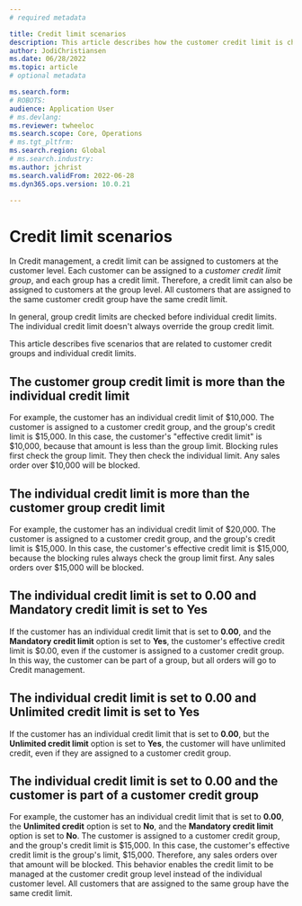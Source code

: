 ```yaml
---
# required metadata

title: Credit limit scenarios
description: This article describes how the customer credit limit is checked when the customer belongs to a customer credit limit group.
author: JodiChristiansen
ms.date: 06/28/2022
ms.topic: article
# optional metadata

ms.search.form:  
# ROBOTS: 
audience: Application User
# ms.devlang: 
ms.reviewer: twheeloc
ms.search.scope: Core, Operations
# ms.tgt_pltfrm: 
ms.search.region: Global
# ms.search.industry: 
ms.author: jchrist
ms.search.validFrom: 2022-06-28
ms.dyn365.ops.version: 10.0.21

---
```

# Credit limit scenarios

In Credit management, a credit limit can be assigned to customers at the customer level. Each customer can be assigned to a *customer credit limit group*, and each group has a credit limit. Therefore, a credit limit can also be assigned to customers at the group level. All customers that are assigned to the same customer credit group have the same credit limit.

In general, group credit limits are checked before individual credit limits. The individual credit limit doesn't always override the group credit limit.

This article describes five scenarios that are related to customer credit groups and individual credit limits.

## The customer group credit limit is more than the individual credit limit

For example, the customer has an individual credit limit of $10,000. The customer is assigned to a customer credit group, and the group's credit limit is $15,000. In this case, the customer's "effective credit limit" is $10,000, because that amount is less than the group limit. Blocking rules first check the group limit. They then check the individual limit. Any sales order over $10,000 will be blocked.

## The individual credit limit is more than the customer group credit limit

For example, the customer has an individual credit limit of $20,000. The customer is assigned to a customer credit group, and the group's credit limit is $15,000. In this case, the customer's effective credit limit is $15,000, because the blocking rules always check the group limit first. Any sales orders over $15,000 will be blocked.

## The individual credit limit is set to 0.00 and Mandatory credit limit is set to Yes

If the customer has an individual credit limit that is set to **0.00**, and the **Mandatory credit limit** option is set to **Yes**, the customer's effective credit limit is $0.00, even if the customer is assigned to a customer credit group. In this way, the customer can be part of a group, but all orders will go to Credit management.

## The individual credit limit is set to 0.00 and Unlimited credit limit is set to Yes

If the customer has an individual credit limit that is set to **0.00**, but the **Unlimited credit limit** option is set to **Yes**, the customer will have unlimited credit, even if they are assigned to a customer credit group.

## The individual credit limit is set to 0.00 and the customer is part of a customer credit group

For example, the customer has an individual credit limit that is set to **0.00**, the **Unlimited credit** option is set to **No**, and the **Mandatory credit limit** option is set to **No**. The customer is assigned to a customer credit group, and the group's credit limit is $15,000. In this case, the customer's effective credit limit is the group's limit, $15,000. Therefore, any sales orders over that amount will be blocked. This behavior enables the credit limit to be managed at the customer credit group level instead of the individual customer level. All customers that are assigned to the same group have the same credit limit.
